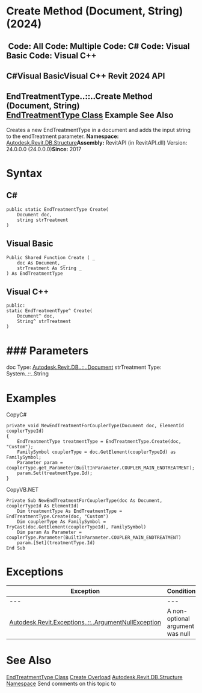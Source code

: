 # Create Method (Document, String) (2024)

﻿
 Code: All Code: Multiple Code: C# Code: Visual Basic Code: Visual C++   
---  
C#Visual BasicVisual C++
Revit 2024 API  
---  
EndTreatmentType..::..Create Method (Document, String)  
[EndTreatmentType Class](107f2dd4-7a92-e67e-0b79-a1c8c87dbf35.md "EndTreatmentType Class") Example See Also  
---  
Creates a new EndTreatmentType in a document and adds the input string to the endTreatment parameter. 
**Namespace:** [Autodesk.Revit.DB.Structure](d586b341-f687-9d90-e96d-255806b7d4fc.md "Autodesk.Revit.DB.Structure Namespace")**Assembly:** RevitAPI (in RevitAPI.dll) Version: 24.0.0.0 (24.0.0.0)**Since:** 2017 
# Syntax
C#  
---  
```text
public static EndTreatmentType Create(
	Document doc,
	string strTreatment
)
```
  
Visual Basic  
---  
```text
Public Shared Function Create ( _
	doc As Document, _
	strTreatment As String _
) As EndTreatmentType
```
  
Visual C++  
---  
```text
public:
static EndTreatmentType^ Create(
	Document^ doc, 
	String^ strTreatment
)
```
  
# ### Parameters
doc
    Type: [Autodesk.Revit.DB..::..Document](db03274b-a107-aa32-9034-f3e0df4bb1ec.md "Document Class")
strTreatment
    Type: System..::..String
# Examples
CopyC#
```text
private void NewEndTreatmentForCouplerType(Document doc, ElementId couplerTypeId)
{
    EndTreatmentType treatmentType = EndTreatmentType.Create(doc, "Custom");
    FamilySymbol couplerType = doc.GetElement(couplerTypeId) as FamilySymbol;
    Parameter param = couplerType.get_Parameter(BuiltInParameter.COUPLER_MAIN_ENDTREATMENT);
    param.Set(treatmentType.Id);
}
```

CopyVB.NET
```text
Private Sub NewEndTreatmentForCouplerType(doc As Document, couplerTypeId As ElementId)
    Dim treatmentType As EndTreatmentType = EndTreatmentType.Create(doc, "Custom")
    Dim couplerType As FamilySymbol = TryCast(doc.GetElement(couplerTypeId), FamilySymbol)
    Dim param As Parameter = couplerType.Parameter(BuiltInParameter.COUPLER_MAIN_ENDTREATMENT)
    param.[Set](treatmentType.Id)
End Sub
```

# Exceptions
| Exception | Condition |
| --- | --- |
| --- | --- |
| [Autodesk.Revit.Exceptions..::..ArgumentNullException](631e1424-60f4-929b-4e52-dda9dcd26316.md "ArgumentNullException Class") | A non-optional argument was null |

# See Also
[EndTreatmentType Class](107f2dd4-7a92-e67e-0b79-a1c8c87dbf35.md "EndTreatmentType Class")
[Create Overload](bfa0b5ed-b4e3-dcba-67f9-7ea73bf408b2.md "Create Method")
[Autodesk.Revit.DB.Structure Namespace](d586b341-f687-9d90-e96d-255806b7d4fc.md "Autodesk.Revit.DB.Structure Namespace")
Send comments on this topic to 